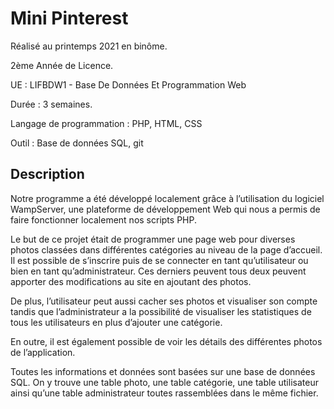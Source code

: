 # Mini Pinterest

Réalisé au printemps 2021 en binôme.

2ème Année de Licence.

UE : LIFBDW1 - Base De Données Et Programmation Web

Durée : 3 semaines.

Langage de programmation : PHP, HTML, CSS

Outil : Base de données SQL, git

## Description
Notre programme a été développé localement grâce à l’utilisation du logiciel WampServer, une plateforme de développement Web qui nous a permis de faire fonctionner localement nos scripts PHP.

Le but de ce projet était de programmer une page web pour diverses photos classées dans différentes catégories au niveau de la page d’accueil. Il est possible de s’inscrire puis de se connecter en tant qu’utilisateur ou bien en tant qu’administrateur. Ces derniers peuvent tous deux peuvent apporter des modifications au site en ajoutant des photos.

De plus, l’utilisateur peut aussi cacher ses photos et visualiser son compte tandis que l’administrateur a la possibilité de visualiser les statistiques de tous les utilisateurs en plus d’ajouter une catégorie. 

En outre, il est également possible de voir les détails des différentes photos de l’application. 

Toutes les informations et données sont basées sur une base de données SQL. On y trouve une table photo, une table catégorie, une table utilisateur ainsi qu’une table administrateur toutes rassemblées dans le même fichier. 
